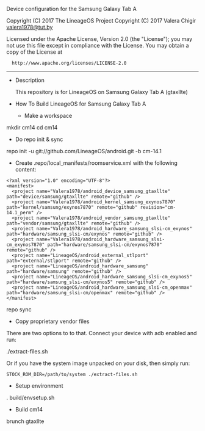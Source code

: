 Device configuration for the Samsung Galaxy Tab A

Copyright (C) 2017 The LineageOS Project
Copyright (C) 2017 Valera Chigir <valera1978@tut.by>

 Licensed under the Apache License, Version 2.0 (the "License");
 you may not use this file except in compliance with the License.
 You may obtain a copy of the License at

      http://www.apache.org/licenses/LICENSE-2.0

------------------------------------------------------------------

* Description

  This repository is for LineageOS on Samsung Galaxy Tab A (gtaxllte)

* How To Build LineageOS for Samsung Galaxy Tab A

  - Make a workspace

mkdir cm14
cd cm14

  - Do repo init & sync

repo init -u git://github.com/LineageOS/android.git -b cm-14.1

  - Create .repo/local_manifests/roomservice.xml with the following content:

```
<?xml version="1.0" encoding="UTF-8"?>
<manifest>
  <project name="Valera1978/android_device_samsung_gtaxllte" path="device/samsung/gtaxllte" remote="github" />
  <project name="Valera1978/android_kernel_samsung_exynos7870" path="kernel/samsung/exynos7870" remote="github" revision="cm-14.1_perm" />
  <project name="Valera1978/android_vendor_samsung_gtaxllte" path="vendor/samsung/gtaxllte" remote="github" />
  <project name="Valera1978/android_hardware_samsung_slsi-cm_exynos" path="hardware/samsung_slsi-cm/exynos" remote="github" />
  <project name="Valera1978/android_hardware_samsung_slsi-cm_exynos7870" path="hardware/samsung_slsi-cm/exynos7870" remote="github" />
  <project name="LineageOS/android_external_stlport" path="external/stlport" remote="github" />
  <project name="LineageOS/android_hardware_samsung" path="hardware/samsung" remote="github" />
  <project name="LineageOS/android_hardware_samsung_slsi-cm_exynos5" path="hardware/samsung_slsi-cm/exynos5" remote="github" />
  <project name="LineageOS/android_hardware_samsung_slsi-cm_openmax" path="hardware/samsung_slsi-cm/openmax" remote="github" />
</manifest>
```

repo sync

  - Copy proprietary vendor files

  There are two options to to that. Connect your device with adb enabled and run:

./extract-files.sh

  Or if you have the system image unpacked on your disk, then simply run:

    STOCK_ROM_DIR=/path/to/system ./extract-files.sh

  - Setup environment

. build/envsetup.sh

  - Build cm14

brunch gtaxllte
